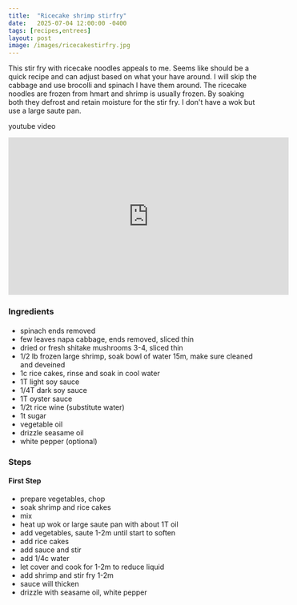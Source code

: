 ```yaml
---
title:  "Ricecake shrimp stirfry"
date:   2025-07-04 12:00:00 -0400
tags: [recipes,entrees]
layout: post
image: /images/ricecakestirfry.jpg
---
```


This stir fry with ricecake noodles appeals to me. Seems like should be a quick recipe
and can adjust based on what your have around. I will skip the cabbage and use brocolli and 
spinach I have them around. The ricecake noodles are frozen from hmart and shrimp is usually
frozen.  By soaking both they defrost and retain moisture for the stir fry.  I don't have a 
wok but use a large saute pan.

youtube video
<iframe width="560" height="315" src="https://www.youtube.com/embed/xvsCpvku5a8" title="YouTube video player" frameborder="0" allow="accelerometer; autoplay; clipboard-write; encrypted-media; gyroscope; picture-in-picture; web-share" allowfullscreen></iframe>

### Ingredients
#### 
- spinach ends removed
- few leaves napa cabbage, ends removed, sliced thin
- dried or fresh shitake mushrooms 3-4, sliced thin
- 1/2 lb frozen large shrimp, soak bowl of water 15m, make sure cleaned and deveined
- 1c rice cakes, rinse and soak in cool water
- 1T light soy sauce
- 1/4T dark soy sauce
- 1T oyster sauce
- 1/2t rice wine (substitute water)
- 1t sugar
- vegetable oil
- drizzle seasame oil
- white pepper (optional)

### Steps
#### First Step
- prepare vegetables, chop
- soak shrimp and rice cakes
- mix 
- heat up wok or large saute pan with about 1T oil
- add vegetables, saute 1-2m until start to soften
- add rice cakes
- add sauce and stir
- add 1/4c water
- let cover and cook for 1-2m to reduce liquid
- add shrimp and stir fry 1-2m
- sauce will thicken
- drizzle with seasame oil, white pepper
